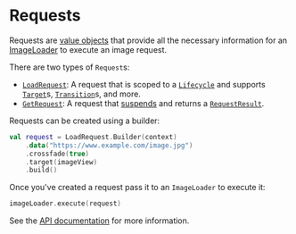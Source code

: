# Requests

Requests are [value objects](https://publicobject.com/2019/06/10/value-objects-service-objects-and-glue/) that provide all the necessary information for an [ImageLoader](image_loaders.md) to execute an image request.

There are two types of `Request`s:

- [`LoadRequest`](../api/coil-base/coil.request/-load-request/): A request that is scoped to a [`Lifecycle`](https://developer.android.com/jetpack/androidx/releases/lifecycle) and supports [`Target`](../api/coil-base/coil.target/-target/)s, [`Transition`](../api/coil-base/coil.transition/-transition/)s, and more.
- [`GetRequest`](../api/coil-base/coil.request/-get-request/): A request that [suspends](https://kotlinlang.org/docs/reference/coroutines/basics.html) and returns a [`RequestResult`](../api/coil-base/coil.request/-request-result/).

Requests can be created using a builder:

```kotlin
val request = LoadRequest.Builder(context)
    .data("https://www.example.com/image.jpg")
    .crossfade(true)
    .target(imageView)
    .build()
```

Once you've created a request pass it to an `ImageLoader` to execute it:

```kotlin
imageLoader.execute(request)
```

See the [API documentation](../api/coil-base/coil.request/-request/) for more information.
